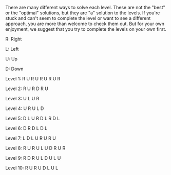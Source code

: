 There are many different ways to solve each level. These are not the "best" or the "optimal" solutions, but they are "a" solution to the levels. If you're stuck and can't seem to complete the level or want to see a different approach, you are more than welcome to check them out. But for your own enjoyment, we suggest that you try to complete the levels on your own first.

R: Right

L: Left

U: Up

D: Down

Level 1: R U R U R U R U R

Level 2: R U R D R U

Level 3: U L U R

Level 4: U R U L D

Level 5: D L U R D L R D L

Level 6: D R D L D L

Level 7: L D L U R U R U

Level 8: R U R U L U D R U R

Level 9: R D R U L D U L U

Level 10: R U R U D L U L
